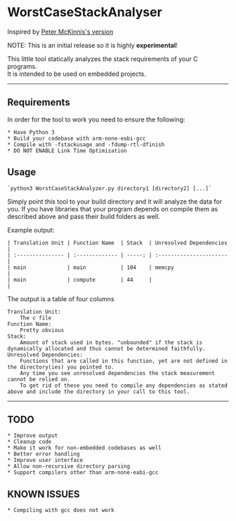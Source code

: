 # WorstCaseStackAnalyser

Inspired by [Peter McKinnis's version](https://github.com/PeterMcKinnis/WostCaseStack "Check out Peter McKinnis's repository")

NOTE: This is an initial release so it is highly **experimental**!

This little tool statically analyzes the stack requirements of your C programs.  
It is intended to be used on embedded projects.

---

## Requirements
In order for the tool to work you need to ensure the following:

    * Have Python 3
    * Build your codebase with arm-none-eabi-gcc
    * Compile with -fstackusage and -fdump-rtl-dfinish
    * DO NOT ENABLE Link Time Optimization

## Usage
    `python3 WorstCaseStackAnalyzer.py directory1 [directory2] [...]`

Simply point this tool to your build directory and it will analyze the data for you.
If you have libraries that your program depends on compile them as described above and pass their build folders as well.


Example output:

    | Translation Unit | Function Name  | Stack	 | Unresolved Dependencies |
    | :--------------- | :------------- | -----: | :---------------------- |
    | main             | main           | 104	 | memcpy                  |
    | main             | compute        | 44     |                         |

The output is a table of four columns

    Translation Unit:
        The c file
    Function Name:
        Pretty obvious
    Stack:
        Amount of stack used in bytes. "unbounded" if the stack is dynamically allocated and thus cannot be determined faithfully.
    Unresolved Dependencies:
        Functions that are called in this function, yet are not defined in the directory(ies) you pointed to.
        Any time you see unresolved dependencies the stack measurement cannot be relied on.
        To get rid of these you need to compile any dependencies as stated above and include the directory in your call to this tool.

---

## TODO
    * Improve output
    * Cleanup code
    * Make it work for non-embedded codebases as well
    * Better error handling
    * Improve user interface
    * Allow non-recursive directory parsing
    * Support compilers other than arm-none-eabi-gcc

## KNOWN ISSUES
    * Compiling with gcc does not work

